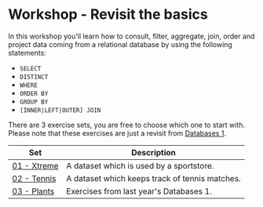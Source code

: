 # Workshop - Revisit the basics
In this workshop you'll learn how to consult, filter, aggregate, join, order and project data coming from a relational database by using the following statements:
- `SELECT`
- `DISTINCT`
- `WHERE`
- `ORDER BY`
- `GROUP BY`
- `[INNER|LEFT|OUTER] JOIN`

There are 3 exercise sets, you are free to choose which one to start with. Please note that these exercises are just a revisit from [Databases 1](https://github.com/HOGENT-Databases/DB1-Workshops).

| Set | Description |
| ----- | ---- |
| [01 - Xtreme](basic-xtreme.md) | A dataset which is used by a sportstore. |
| [02 - Tennis](basic-tennis.md) | A dataset which keeps track of tennis matches. |
| [03 - Plants](basic-plants.md) | Exercises from last year's Databases 1. |

